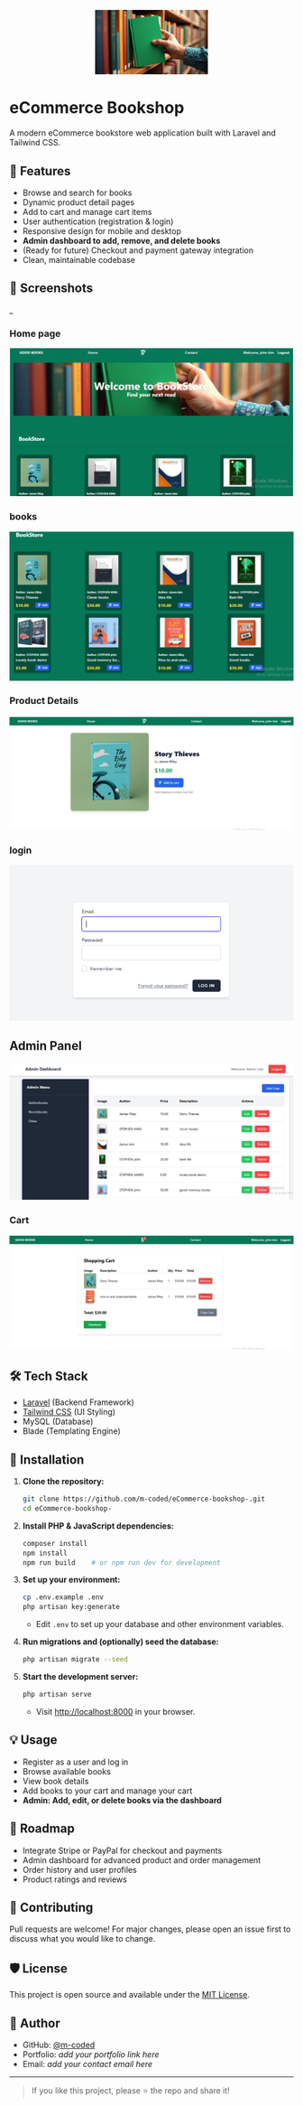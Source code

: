 <p align="center">
  <img src="public/images/image.png" alt="eCommerce Bookshop Logo" width="200"/>
</p>

# eCommerce Bookshop

A modern eCommerce bookstore web application built with Laravel and Tailwind CSS.

## 🚀 Features

- Browse and search for books
- Dynamic product detail pages
- Add to cart and manage cart items
- User authentication (registration & login)
- Responsive design for mobile and desktop
- **Admin dashboard to add, remove, and delete books**
- (Ready for future) Checkout and payment gateway integration
- Clean, maintainable codebase

## 📸 Screenshots

_
### Home page
![landing page Screenshot](public/images/font.png)

### books 
![landing page Screenshot](public/images/book.png)


### Product Details
![prodcut view  Screenshot](public/images/view.png)

### login
![login Screenshot](public/images/login.png)

## Admin Panel

![Admin Screenshot](public/images/admin.png)


### Cart
![cart Screenshot](public/images/cart.png)



## 🛠️ Tech Stack

- [Laravel](https://laravel.com/) (Backend Framework)
- [Tailwind CSS](https://tailwindcss.com/) (UI Styling)
- MySQL (Database)
- Blade (Templating Engine)

## 📝 Installation

1. **Clone the repository:**
    ```bash
    git clone https://github.com/m-coded/eCommerce-bookshop-.git
    cd eCommerce-bookshop-
    ```

2. **Install PHP & JavaScript dependencies:**
    ```bash
    composer install
    npm install
    npm run build    # or npm run dev for development
    ```

3. **Set up your environment:**
    ```bash
    cp .env.example .env
    php artisan key:generate
    ```
    - Edit `.env` to set up your database and other environment variables.

4. **Run migrations and (optionally) seed the database:**
    ```bash
    php artisan migrate --seed
    ```

5. **Start the development server:**
    ```bash
    php artisan serve
    ```
    - Visit [http://localhost:8000](http://localhost:8000) in your browser.

## 💡 Usage

- Register as a user and log in
- Browse available books
- View book details
- Add books to your cart and manage your cart
- **Admin: Add, edit, or delete books via the dashboard**

## 🚧 Roadmap

- Integrate Stripe or PayPal for checkout and payments
- Admin dashboard for advanced product and order management
- Order history and user profiles
- Product ratings and reviews

## 🤝 Contributing

Pull requests are welcome! For major changes, please open an issue first to discuss what you would like to change.

## 🛡️ License

This project is open source and available under the [MIT License](LICENSE).

## 👤 Author

- GitHub: [@m-coded](https://github.com/m-coded)
- Portfolio: _add your portfolio link here_
- Email: _add your contact email here_

---

> If you like this project, please ⭐ the repo and share it!
